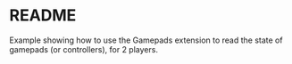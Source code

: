 # README

Example showing how to use the Gamepads extension to read the state of gamepads \(or controllers\), for 2 players.

